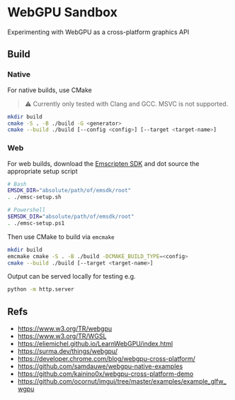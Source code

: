 # WebGPU Sandbox

Experimenting with WebGPU as a cross-platform graphics API

## Build

### Native

For native builds, use CMake

> ⚠️ Currently only tested with Clang and GCC. MSVC is not supported.

```sh
mkdir build
cmake -S . -B ./build -G <generator>
cmake --build ./build [--config <config>] [--target <target-name>]
```

### Web

For web builds, download the [Emscripten SDK](https://github.com/emscripten-core/emsdk) and dot source the appropriate setup script

```sh
# Bash
EMSDK_DIR="absolute/path/of/emsdk/root"
. ./emsc-setup.sh

# Powershell
$EMSDK_DIR="absolute/path/of/emsdk/root"
. ./emsc-setup.ps1
```

Then use CMake to build via `emcmake`

```sh
mkdir build 
emcmake cmake -S . -B ./build -DCMAKE_BUILD_TYPE=<config>
cmake --build ./build [--target <target-name>]
```

Output can be served locally for testing e.g.

```sh
python -m http.server
```

## Refs

- https://www.w3.org/TR/webgpu
- https://www.w3.org/TR/WGSL
- https://eliemichel.github.io/LearnWebGPU/index.html
- https://surma.dev/things/webgpu/
- https://developer.chrome.com/blog/webgpu-cross-platform/
- https://github.com/samdauwe/webgpu-native-examples
- https://github.com/kainino0x/webgpu-cross-platform-demo
- https://github.com/ocornut/imgui/tree/master/examples/example_glfw_wgpu